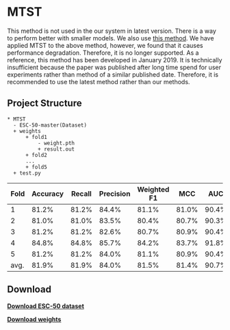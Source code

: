 # MTST
This method is not used in the our system in latest version. There is a way to perform better with smaller models. We also use [this method](https://wandb.ai/jhartquist/fastaudio-esc-50/reports/Fine-Tuning-ResNet-18-for-Audio-Classification--VmlldzoyOTAyMzc). We have applied MTST to the above method, however, we found that it causes performance degradation. Therefore, it is no longer supported. As a reference, this method has been developed in January 2019. It is technically insufficient because the paper was published after long time spend for user experiments rather than method of a similar published date. Therefore, it is recommended to use the latest method rather than our methods.

## Project Structure

```
* MTST
  - ESC-50-master(Dataset)
  + weights
      + fold1
          - weight.pth
          + result.out
      + fold2
      ...
      + fold5
  + test.py
```

| Fold | Accuracy | Recall | Precision | Weighted F1 | MCC   | AUC   |
| ---  | ---      | ---    | ---       | ---         | ---   | ---   |
| 1    | 81.2%    | 81.2%  | 84.4%     | 81.1%       | 81.0% | 90.4% |
| 2    | 81.0%    | 81.0%  | 83.5%     | 80.4%       | 80.7% | 90.3% |
| 3    | 81.2%    | 81.2%  | 82.6%     | 80.7%       | 80.9% | 90.4% |
| 4    | 84.8%    | 84.8%  | 85.7%     | 84.2%       | 83.7% | 91.8% |
| 5    | 81.2%    | 81.2%  | 84.0%     | 81.1%       | 80.9% | 90.4% |
| avg. | 81.9%    | 81.9%  | 84.0%     | 81.5%       | 81.4% | 90.7% |

## Download
**[Download ESC-50 dataset](https://github.com/karolpiczak/ESC-50)** 

**[Download weights](https://drive.google.com/drive/folders/1erj81zy_5l4TJJbwz8afid2HuEEFZHHz?usp=sharing)**
